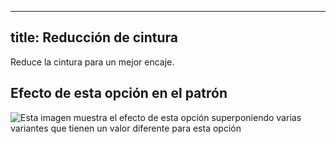 ***

## title: Reducción de cintura

Reduce la cintura para un mejor encaje.

## Efecto de esta opción en el patrón

![Esta imagen muestra el efecto de esta opción superponiendo varias variantes que tienen un valor diferente para esta opción](cornelius\_waistreduction\_sample.svg "Efecto de esta opción en el patrón")

